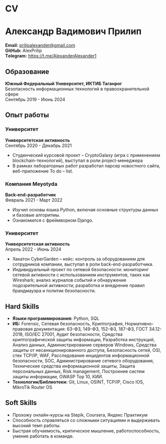 # CV

# Александр Вадимович Прилип

**Email:** prilipalexander@gmail.com  
**GitHub:** AlexPrilip  
**Тelegram:** https://t.me/AlexanderAlexander1

## Образование

**Южный Федеральный Университет, ИКТИБ Таганрог**  
Безопасность информационных технологий в правоохранительной сфере  
Сентябрь 2019 - Июнь 2024

## Опыт работы

### Университет
**Университетская активность**  
Сентябрь 2020 - Декабрь 2021
- Студенческий курсовой проект – CryptoGalaxy (игра с применением blockchain-технологий), выступал в роли project-менеджера
- В рамках лабораторных работ разработал парсер новостного сайта, веб-приложение To do – list.

### Компания Meyotyda
**Back-end-разработчик**  
Февраль 2021 - Март 2022
- Изучил основы языка Python, включая основные структуры данных и базовые алгоритмы.
- Ознакомился с фреймворком Django.

### Университет
**Университетская активность**  
Апрель 2022 - Июнь 2024
- Хакатон CyberGarden – кейс: контроль за оборудованием для сотрудников компании, выступал в роли back-end-разработчика.
- Индивидуальный проект по сетевой безопасности: мониторинг сетевой активности с использованием инструментов, таких как Wireshark; анализ журналов событий и обнаружение подозрительной активности; разработка и внедрение правил брандмауэра и политик безопасности.

## Hard Skills

- **Языки программирования:** Python, SQL
- **ИБ:** Forensic, Сетевая безопасность, Криптография, Нормативно-правовая документация: 63-ФЗ, 149-ФЗ, 152-ФЗ, 187-ФЗ, ГОСТ 34.12-2018, ISO/IEC 27001, Аудит безопасности, Средства криптографической защиты информации, Разработка инструкций, Анализ данных, Администрирование серверов Windows, Средства защиты от несанкционированного доступа, Безопасность сетей, OSI, стек TCP/IP, WAF, Расследование инцидентов информационной безопасности, SOC, Администрирование сетевого оборудования, Технические средства информационной защиты, Защита персональных данных, Risk management, Построение систем защиты информации, OWASP Top 10, КИИ.
- **Технологии/Библиотеки:** Git, Linux, OSINT, TCP/IP, Cisco IOS, MikroTik Router OS

## Soft Skills

- Прохожу онлайн-курсы на Stepik, Coursera, Яндекс Практикум
- Способность справляться со сложными ситуациями и выдерживать высокий темп работы.
- Быстрая обучаемость, критическое мышление, работоспособность, умение работать в команде.

